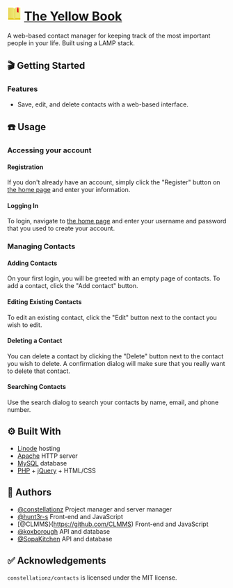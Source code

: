# ![](./images/yellowbook32.png "The Yellow Book logo") [The Yellow Book](https://theyellowbookcop4331.com/)

A web-based contact manager for keeping track of the most important people in your life. Built using a LAMP stack.

## 🎬 Getting Started

### Features

- Save, edit, and delete contacts with a web-based interface.

## ☎️ Usage

### Accessing your account

#### Registration

If you don't already have an account, simply click the "Register" button on [the home page](https://theyellowbookcop4331.com/) and enter your information.

#### Logging In

To login, navigate to [the home page](https://theyellowbookcop4331.com/) and enter your username and password that you used to create your account.

### Managing Contacts 

#### Adding Contacts

On your first login, you will be greeted with an empty page of contacts. To add a contact, click the "Add contact" button.

#### Editing Existing Contacts

To edit an existing contact, click the "Edit" button next to the contact you wish to edit.

#### Deleting a Contact

You can delete a contact by clicking the "Delete" button next to the contact you wish to delete. A confirmation dialog will make sure that you really want to delete that contact.

#### Searching Contacts

Use the search dialog to search your contacts by name, email, and phone number.

## ⚙️ Built With

- [Linode](https://www.linode.com/) hosting
- [Apache](https://httpd.apache.org/) HTTP server
- [MySQL](https://www.mysql.com/) database
- [PHP](https://www.php.net/) + [jQuery](https://jquery.com/) + HTML/CSS

## 📝 Authors

- [@constellationz](https://github.com/constellationz) Project manager and server manager
- [@hunt3r-s](https://github.com/hunt3r-s) Front-end and JavaScript
- [@CLMMS}(https://github.com/CLMMS) Front-end and JavaScript
- [@koxborough](https://github.com/koxborough) API and database
- [@SopaKitchen](https://github.com/SopaKitchen) API and database

## ✅ Acknowledgements

`constellationz/contacts` is licensed under the MIT license.
